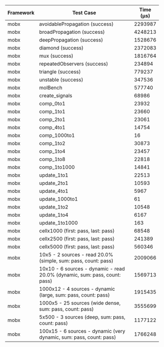 | Framework | Test Case | Time (μs) |
| --- | --- | --- |
| mobx | avoidablePropagation (success) | 2293987 |
| mobx | broadPropagation (success) | 4248213 |
| mobx | deepPropagation (success) | 1528676 |
| mobx | diamond (success) | 2372083 |
| mobx | mux (success) | 1816764 |
| mobx | repeatedObservers (success) | 234894 |
| mobx | triangle (success) | 779237 |
| mobx | unstable (success) | 347536 |
| mobx | molBench | 577740 |
| mobx | create_signals | 68986 |
| mobx | comp_0to1 | 23932 |
| mobx | comp_1to1 | 23660 |
| mobx | comp_2to1 | 23061 |
| mobx | comp_4to1 | 14754 |
| mobx | comp_1000to1 | 16 |
| mobx | comp_1to2 | 30873 |
| mobx | comp_1to4 | 23457 |
| mobx | comp_1to8 | 22818 |
| mobx | comp_1to1000 | 14841 |
| mobx | update_1to1 | 22513 |
| mobx | update_2to1 | 10593 |
| mobx | update_4to1 | 5967 |
| mobx | update_1000to1 | 61 |
| mobx | update_1to2 | 10548 |
| mobx | update_1to4 | 6167 |
| mobx | update_1to1000 | 163 |
| mobx | cellx1000 (first: pass, last: pass) | 68548 |
| mobx | cellx2500 (first: pass, last: pass) | 241389 |
| mobx | cellx5000 (first: pass, last: pass) | 560346 |
| mobx | 10x5 - 2 sources - read 20.0% (simple, sum: pass, count: pass) | 2009066 |
| mobx | 10x10 - 6 sources - dynamic - read 20.0% (dynamic, sum: pass, count: pass) | 1569713 |
| mobx | 1000x12 - 4 sources - dynamic (large, sum: pass, count: pass) | 1915435 |
| mobx | 1000x5 - 25 sources (wide dense, sum: pass, count: pass) | 3555699 |
| mobx | 5x500 - 3 sources (deep, sum: pass, count: pass) | 1177122 |
| mobx | 100x15 - 6 sources - dynamic (very dynamic, sum: pass, count: pass) | 1766248 |
